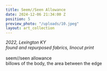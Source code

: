 ```yaml
---
title: Seem//Seen Allowance
date: 2024-12-06 21:34:00 Z
position: 5
preview_photo: "/uploads/10.jpeg"
layout: art_collection
---
```


*2022, Lexington KY* <br>
*found and repurposed fabrics, linocut print* <br>
<br>
seem//seen allowance<br>
billows of the body, the area between the edge